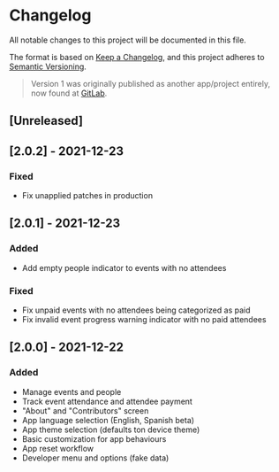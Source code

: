 # Changelog

All notable changes to this project will be documented in this file.

The format is based on [Keep a Changelog](https://keepachangelog.com/en/1.0.0/),
and this project adheres to [Semantic Versioning](https://semver.org/spec/v2.0.0.html).

> Version 1 was originally published as another app/project entirely, now found at [GitLab](https://gitlab.com/kendallroth/payme-old).

## [Unreleased]

## [2.0.2] - 2021-12-23

### Fixed
- Fix unapplied patches in production

## [2.0.1] - 2021-12-23

### Added
- Add empty people indicator to events with no attendees

### Fixed
- Fix unpaid events with no attendees being categorized as paid
- Fix invalid event progress warning indicator with no paid attendees

## [2.0.0] - 2021-12-22

### Added
- Manage events and people
- Track event attendance and attendee payment
- "About" and "Contributors" screen
- App language selection (English, Spanish beta)
- App theme selection (defaults ton device theme)
- Basic customization for app behaviours
- App reset workflow
- Developer menu and options (fake data)
